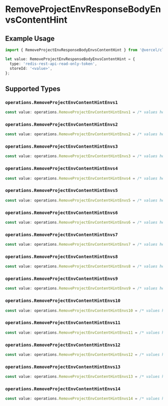 # RemoveProjectEnvResponseBodyEnvsContentHint

## Example Usage

```typescript
import { RemoveProjectEnvResponseBodyEnvsContentHint } from '@vercel/client/models/operations';

let value: RemoveProjectEnvResponseBodyEnvsContentHint = {
  type: 'redis-rest-api-read-only-token',
  storeId: '<value>',
};
```

## Supported Types

### `operations.RemoveProjectEnvContentHintEnvs1`

```typescript
const value: operations.RemoveProjectEnvContentHintEnvs1 = /* values here */
```

### `operations.RemoveProjectEnvContentHintEnvs2`

```typescript
const value: operations.RemoveProjectEnvContentHintEnvs2 = /* values here */
```

### `operations.RemoveProjectEnvContentHintEnvs3`

```typescript
const value: operations.RemoveProjectEnvContentHintEnvs3 = /* values here */
```

### `operations.RemoveProjectEnvContentHintEnvs4`

```typescript
const value: operations.RemoveProjectEnvContentHintEnvs4 = /* values here */
```

### `operations.RemoveProjectEnvContentHintEnvs5`

```typescript
const value: operations.RemoveProjectEnvContentHintEnvs5 = /* values here */
```

### `operations.RemoveProjectEnvContentHintEnvs6`

```typescript
const value: operations.RemoveProjectEnvContentHintEnvs6 = /* values here */
```

### `operations.RemoveProjectEnvContentHintEnvs7`

```typescript
const value: operations.RemoveProjectEnvContentHintEnvs7 = /* values here */
```

### `operations.RemoveProjectEnvContentHintEnvs8`

```typescript
const value: operations.RemoveProjectEnvContentHintEnvs8 = /* values here */
```

### `operations.RemoveProjectEnvContentHintEnvs9`

```typescript
const value: operations.RemoveProjectEnvContentHintEnvs9 = /* values here */
```

### `operations.RemoveProjectEnvContentHintEnvs10`

```typescript
const value: operations.RemoveProjectEnvContentHintEnvs10 = /* values here */
```

### `operations.RemoveProjectEnvContentHintEnvs11`

```typescript
const value: operations.RemoveProjectEnvContentHintEnvs11 = /* values here */
```

### `operations.RemoveProjectEnvContentHintEnvs12`

```typescript
const value: operations.RemoveProjectEnvContentHintEnvs12 = /* values here */
```

### `operations.RemoveProjectEnvContentHintEnvs13`

```typescript
const value: operations.RemoveProjectEnvContentHintEnvs13 = /* values here */
```

### `operations.RemoveProjectEnvContentHintEnvs14`

```typescript
const value: operations.RemoveProjectEnvContentHintEnvs14 = /* values here */
```
